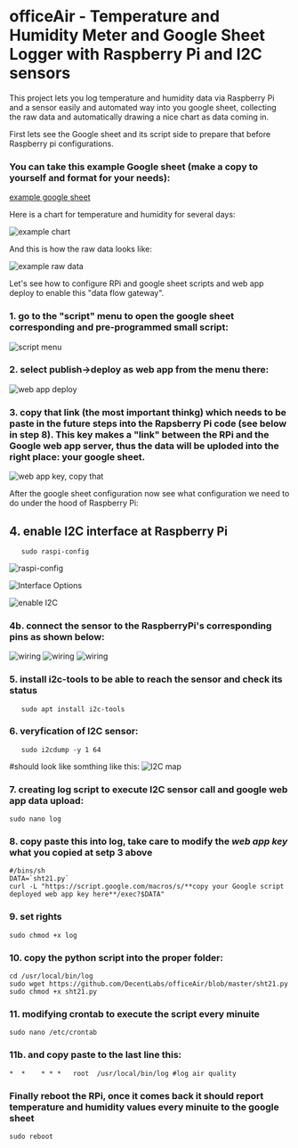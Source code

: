 # officeAir - Temperature and Humidity Meter and Google Sheet Logger with Raspberry Pi and I2C sensors

This project lets you log temperature and humidity data via Raspberry Pi and a sensor easily and automated way into you google sheet, collecting the raw data and automatically drawing a nice chart as data coming in.

First lets see the Google sheet and its script side to prepare that before Raspberry pi configurations.

### You can take this example Google sheet (make a copy to yourself and format for your needs):
[example google sheet](https://docs.google.com/spreadsheets/d/1NwUGx-ZrcANtIkeNKTUgpd7Sba6uL-PD1U4rKH_r9Pc/edit?usp=sharing)

Here is a chart for temperature and humidity for several days:

![example chart](https://github.com/DecentLabs/officeAir/blob/master/example/5_balcony_temp_hum_chart.png)

And this is how the raw data looks like:

![example raw data](https://github.com/DecentLabs/officeAir/blob/master/example/5_balcony_temp_hum_chart_2.png)
       

Let's see how to configure RPi and google sheet scripts and web app deploy to enable this "data flow gateway".

### 1. go to the "script" menu to open the google sheet corresponding and pre-programmed small script:
![script menu](https://github.com/DecentLabs/officeAir/blob/master/example/5_balcony_temp_hum_chart_2b.png)

### 2. select publish->deploy as web app from the menu there:
![web app deploy](https://github.com/DecentLabs/officeAir/blob/master/example/5_balcony_temp_hum_chart_2c.png)

### 3. copy that link (the most important thinkg) which needs to be paste in the future steps into the Rapsberry Pi code (see below in step 8). This key makes a "link" between the RPi and the Google web app server, thus the data will be uploded into the right place: your google sheet.
![web app key, copy that](https://github.com/DecentLabs/officeAir/blob/master/example/5balcony_temp_hum_chart_2d.png)

After the google sheet configuration now see what configuration we need to do under the hood of Raspberry Pi:

## 4. enable I2C interface at Raspberry Pi
 
       sudo raspi-config

![raspi-config](https://github.com/DecentLabs/officeAir/blob/master/example/1_raspi-config_intef_options.png)

![Interface Options](https://github.com/DecentLabs/officeAir/blob/master/example/2_raspi-config_intef_options_i2c.png)

![enable I2C](https://github.com/DecentLabs/officeAir/blob/master/example/2_raspi-config_intef_options_i2c.png)

### 4b. connect the sensor to the RaspberryPi's corresponding pins as shown below:
![wiring](https://github.com/DecentLabs/officeAir/blob/master/example/6_sensor_wiring1.png)
![wiring](https://github.com/DecentLabs/officeAir/blob/master/example/6_sensor_wiring2.png)
![wiring](https://github.com/DecentLabs/officeAir/blob/master/example/6_sensor_wiring3.png)

### 5. install i2c-tools to be able to reach the sensor and check its status
       sudo apt install i2c-tools

### 6. veryfication of I2C sensor:
       sudo i2cdump -y 1 64
       
#should look like somthing like this:
![I2C map](https://github.com/DecentLabs/officeAir/blob/master/example/4_i2cdump_map.png)


### 7. creating log script to execute I2C sensor call and google web app data upload:
    sudo nano log
    
### 8. copy paste this into log, take care to modify the _web app key_ what you copied at setp 3 above
    #/bins/sh
    DATA=`sht21.py`
    curl -L "https://script.google.com/macros/s/**copy your Google script deployed web app key here**/exec?$DATA"

### 9. set rights
    sudo chmod +x log
    
### 10. copy the python script into the proper folder:
    cd /usr/local/bin/log
    sudo wget https://github.com/DecentLabs/officeAir/blob/master/sht21.py
    sudo chmod +x sht21.py
### 11. modifying crontab to execute the script every minuite
    sudo nano /etc/crontab

### 11b. and copy paste to the last line this:

    *  *    * * *   root  /usr/local/bin/log #log air quality
    
### Finally reboot the RPi, once it comes back it should report temperature and humidity values every minuite to the google sheet
    sudo reboot
    


    
    
